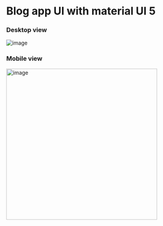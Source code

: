 # Blog app UI with material UI 5

### Desktop view
![image](https://user-images.githubusercontent.com/34575085/185757755-74a07150-5779-4c31-a5f7-041fd5498e7d.png)


### Mobile view
<img width="401" alt="image" src="https://user-images.githubusercontent.com/34575085/185757822-cb04ba79-dbd2-4d66-8ff2-441d02222598.png">
